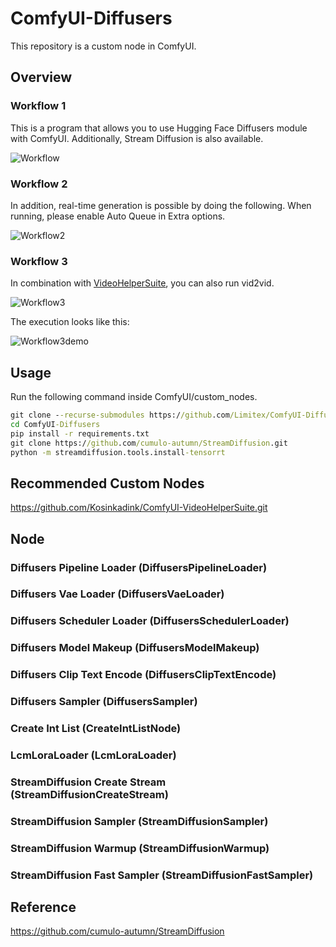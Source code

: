 # ComfyUI-Diffusers

This repository is a custom node in ComfyUI.

## Overview

### Workflow 1

This is a program that allows you to use Hugging Face Diffusers module with ComfyUI. Additionally, Stream Diffusion is also available.

![Workflow](img/workflow.png)

### Workflow 2

In addition, real-time generation is possible by doing the following.
When running, please enable Auto Queue in Extra options.

![Workflow2](img/workflow2.png)

### Workflow 3

In combination with [VideoHelperSuite](https://github.com/Kosinkadink/ComfyUI-VideoHelperSuite.git), you can also run vid2vid.

![Workflow3](img/workflow3.png)

The execution looks like this:

![Workflow3demo](img/workflow3demo.gif)

## Usage

Run the following command inside ComfyUI/custom_nodes.

```cmd
git clone --recurse-submodules https://github.com/Limitex/ComfyUI-Diffusers.git
cd ComfyUI-Diffusers
pip install -r requirements.txt
git clone https://github.com/cumulo-autumn/StreamDiffusion.git
python -m streamdiffusion.tools.install-tensorrt
```

## Recommended Custom Nodes

https://github.com/Kosinkadink/ComfyUI-VideoHelperSuite.git

## Node

### Diffusers Pipeline Loader (DiffusersPipelineLoader)

### Diffusers Vae Loader (DiffusersVaeLoader)

### Diffusers Scheduler Loader (DiffusersSchedulerLoader)

### Diffusers Model Makeup (DiffusersModelMakeup)

### Diffusers Clip Text Encode (DiffusersClipTextEncode)

### Diffusers Sampler (DiffusersSampler)

### Create Int List (CreateIntListNode)

### LcmLoraLoader (LcmLoraLoader)

### StreamDiffusion Create Stream (StreamDiffusionCreateStream)

### StreamDiffusion Sampler (StreamDiffusionSampler)

### StreamDiffusion Warmup (StreamDiffusionWarmup)

### StreamDiffusion Fast Sampler (StreamDiffusionFastSampler)

## Reference

https://github.com/cumulo-autumn/StreamDiffusion
